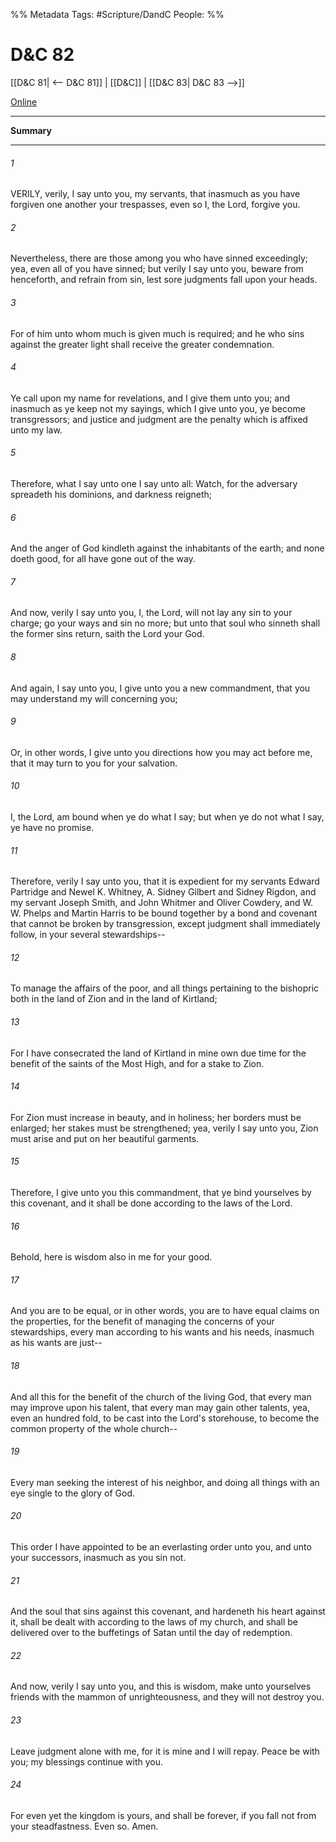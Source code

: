 %% Metadata
Tags: #Scripture/DandC
People: 
%%
# D&C 82
[[D&C 81| <-- D&C 81]] | [[D&C]] | [[D&C 83| D&C 83 -->]]

[Online](https://churchofjesuschrist.org/study/scriptures/dc-testament/dc/82?lang=eng)

---
__Summary__



---
###### 1
VERILY, verily, I say unto you, my servants, that inasmuch as you have forgiven one another your trespasses, even so I, the Lord, forgive you.
###### 2
Nevertheless, there are those among you who have sinned exceedingly; yea, even all of you have sinned; but verily I say unto you, beware from henceforth, and refrain from sin, lest sore judgments fall upon your heads.
###### 3
For of him unto whom much is given much is required; and he who sins against the greater light shall receive the greater condemnation.
###### 4
Ye call upon my name for revelations, and I give them unto you; and inasmuch as ye keep not my sayings, which I give unto you, ye become transgressors; and justice and judgment are the penalty which is affixed unto my law.
###### 5
Therefore, what I say unto one I say unto all: Watch, for the adversary spreadeth his dominions, and darkness reigneth;
###### 6
And the anger of God kindleth against the inhabitants of the earth; and none doeth good, for all have gone out of the way.
###### 7
And now, verily I say unto you, I, the Lord, will not lay any sin to your charge; go your ways and sin no more; but unto that soul who sinneth shall the former sins return, saith the Lord your God.
###### 8
And again, I say unto you, I give unto you a new commandment, that you may understand my will concerning you;
###### 9
Or, in other words, I give unto you directions how you may act before me, that it may turn to you for your salvation.
###### 10
I, the Lord, am bound when ye do what I say; but when ye do not what I say, ye have no promise.
###### 11
Therefore, verily I say unto you, that it is expedient for my servants Edward Partridge and Newel K. Whitney, A. Sidney Gilbert and Sidney Rigdon, and my servant Joseph Smith, and John Whitmer and Oliver Cowdery, and W. W. Phelps and Martin Harris to be bound together by a bond and covenant that cannot be broken by transgression, except judgment shall immediately follow, in your several stewardships--
###### 12
To manage the affairs of the poor, and all things pertaining to the bishopric both in the land of Zion and in the land of Kirtland;
###### 13
For I have consecrated the land of Kirtland in mine own due time for the benefit of the saints of the Most High, and for a stake to Zion.
###### 14
For Zion must increase in beauty, and in holiness; her borders must be enlarged; her stakes must be strengthened; yea, verily I say unto you, Zion must arise and put on her beautiful garments.
###### 15
Therefore, I give unto you this commandment, that ye bind yourselves by this covenant, and it shall be done according to the laws of the Lord.
###### 16
Behold, here is wisdom also in me for your good.
###### 17
And you are to be equal, or in other words, you are to have equal claims on the properties, for the benefit of managing the concerns of your stewardships, every man according to his wants and his needs, inasmuch as his wants are just--
###### 18
And all this for the benefit of the church of the living God, that every man may improve upon his talent, that every man may gain other talents, yea, even an hundred fold, to be cast into the Lord's storehouse, to become the common property of the whole church--
###### 19
Every man seeking the interest of his neighbor, and doing all things with an eye single to the glory of God.
###### 20
This order I have appointed to be an everlasting order unto you, and unto your successors, inasmuch as you sin not.
###### 21
And the soul that sins against this covenant, and hardeneth his heart against it, shall be dealt with according to the laws of my church, and shall be delivered over to the buffetings of Satan until the day of redemption.
###### 22
And now, verily I say unto you, and this is wisdom, make unto yourselves friends with the mammon of unrighteousness, and they will not destroy you.
###### 23
Leave judgment alone with me, for it is mine and I will repay. Peace be with you; my blessings continue with you.
###### 24
For even yet the kingdom is yours, and shall be forever, if you fall not from your steadfastness. Even so. Amen.




